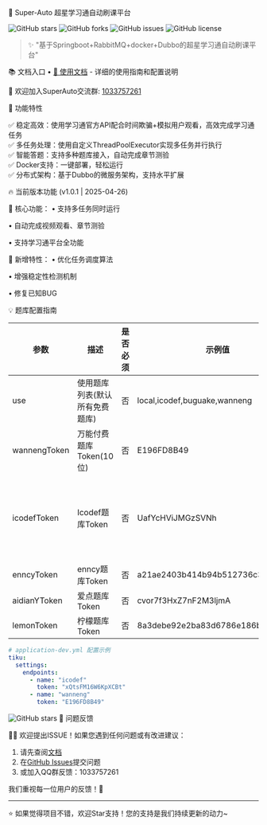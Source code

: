 🌟 Super-Auto 超星学习通自动刷课平台

![GitHub stars](https://img.shields.io/github/stars/DuanInnovator/SuperAutoStudy?style=social)
![GitHub forks](https://img.shields.io/github/forks/DuanInnovator/SuperAutoStudy?style=social)
![GitHub issues](https://img.shields.io/github/issues/DuanInnovator/SuperAutoStudy)
![GitHub license](https://img.shields.io/github/license/DuanInnovator/SuperAutoStudy)

> ✨ "基于Springboot+RabbitMQ+docker+Dubbo的超星学习通自动刷课平台"

📚 文档入口
• [📖 使用文档](https://doc.xxtmooc.com) - 详细的使用指南和配置说明


👥 欢迎加入SuperAuto交流群: [1033757261](https://qm.qq.com/q/1033757261)

🎯 功能特性

✅ 稳定高效：使用学习通官方API配合时间欺骗+模拟用户观看，高效完成学习通任务  
✅ 多任务处理：使用自定义ThreadPoolExecutor实现多任务并行执行  
✅ 智能答题：支持多种题库接入，自动完成章节测验  
✅ Docker支持：一键部署，轻松运行  
✅ 分布式架构：基于Dubbo的微服务架构，支持水平扩展  

🔥 当前版本功能 (v1.0.1 | 2025-04-26)

📌 核心功能：
• 支持多任务同时运行

• 自动完成视频观看、章节测验

• 支持学习通平台全功能


📌 新增特性：
• 优化任务调度算法

• 增强稳定性检测机制

• 修复已知BUG


💡 题库配置指南

| 参数             | 描述                      | 是否必须       | 示例值                              | Token获取方式                |
|----------------|-------------------------|------------|----------------------------------|--------------------------|
| use            | 使用题库列表(默认所有免费题库) | 否          | local,icodef,buguake,wanneng     | -                        |
| wannengToken   | 万能付费题库Token(10位)    | 否          | E196FD8B49                       | [获取地址](https://lyck6.cn/pay) |
| icodefToken    | Icodef题库Token          | 否          | UafYcHViJMGzSVNh                 | 关注微信公众号"一之哥哥"获取      |
| enncyToken     | enncy题库Token           | 否          | a21ae2403b414b94b512736c30c69940 | [官网](https://tk.enncy.cn) |
| aidianYToken   | 爱点题库Token             | 否          | cvor7f3HxZ7nF2M3ljmA             | [官网](https://www.51aidian.com) |
| lemonToken     | 柠檬题库Token             | 否          | 8a3debe92e2ba83d6786e186bef2a424 | [官网](https://www.lemtk.xyz) |

```yaml
# application-dev.yml 配置示例
tiku:
  settings:
    endpoints:
      - name: "icodef"
        token: "xQtsFM16W6KpXCBt"
      - name: "wanneng"
        token: "E196FD8B49"
```


![GitHub stars](https://api.star-history.com/svg?repos=DuanInnovator/SuperAutoStudy&type=Date)
🐛 问题反馈

🙋‍♂️ 欢迎提出ISSUE！如果您遇到任何问题或有改进建议：
1. 请先查阅[文档](https://doc.xxtmooc.com)
2. 在[GitHub Issues](https://github.com/DuanInnovator/SuperAutoStudy/issues)提交问题
3. 或加入QQ群反馈：1033757261

我们重视每一位用户的反馈！🎉

---

⭐ 如果觉得项目不错，欢迎Star支持！您的支持是我们持续更新的动力~
